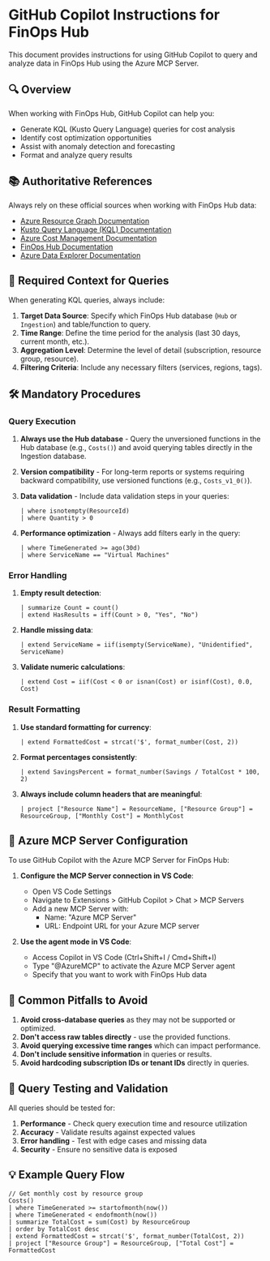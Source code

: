 # GitHub Copilot Instructions for FinOps Hub

This document provides instructions for using GitHub Copilot to query and analyze data in FinOps Hub using the Azure MCP Server.

## 🔍 Overview

When working with FinOps Hub, GitHub Copilot can help you:
- Generate KQL (Kusto Query Language) queries for cost analysis
- Identify cost optimization opportunities
- Assist with anomaly detection and forecasting
- Format and analyze query results

## 📚 Authoritative References

Always rely on these official sources when working with FinOps Hub data:

- [Azure Resource Graph Documentation](https://docs.microsoft.com/azure/governance/resource-graph/)
- [Kusto Query Language (KQL) Documentation](https://docs.microsoft.com/azure/data-explorer/kusto/query/)
- [Azure Cost Management Documentation](https://docs.microsoft.com/azure/cost-management-billing/)
- [FinOps Hub Documentation](https://aka.ms/finops/hubs/docs)
- [Azure Data Explorer Documentation](https://docs.microsoft.com/azure/data-explorer/)

## 📌 Required Context for Queries

When generating KQL queries, always include:

1. **Target Data Source**: Specify which FinOps Hub database (`Hub` or `Ingestion`) and table/function to query.
2. **Time Range**: Define the time period for the analysis (last 30 days, current month, etc.).
3. **Aggregation Level**: Determine the level of detail (subscription, resource group, resource).
4. **Filtering Criteria**: Include any necessary filters (services, regions, tags).

## 🛠 Mandatory Procedures

### Query Execution

1. **Always use the Hub database** - Query the unversioned functions in the Hub database (e.g., `Costs()`) and avoid querying tables directly in the Ingestion database.

2. **Version compatibility** - For long-term reports or systems requiring backward compatibility, use versioned functions (e.g., `Costs_v1_0()`).

3. **Data validation** - Include data validation steps in your queries:
   ```kql
   | where isnotempty(ResourceId)
   | where Quantity > 0
   ```

4. **Performance optimization** - Always add filters early in the query:
   ```kql
   | where TimeGenerated >= ago(30d)
   | where ServiceName == "Virtual Machines"
   ```

### Error Handling

1. **Empty result detection**:
   ```kql
   | summarize Count = count()
   | extend HasResults = iff(Count > 0, "Yes", "No")
   ```

2. **Handle missing data**:
   ```kql
   | extend ServiceName = iif(isempty(ServiceName), "Unidentified", ServiceName)
   ```

3. **Validate numeric calculations**:
   ```kql
   | extend Cost = iif(Cost < 0 or isnan(Cost) or isinf(Cost), 0.0, Cost)
   ```

### Result Formatting

1. **Use standard formatting for currency**:
   ```kql
   | extend FormattedCost = strcat('$', format_number(Cost, 2))
   ```

2. **Format percentages consistently**:
   ```kql
   | extend SavingsPercent = format_number(Savings / TotalCost * 100, 2)
   ```

3. **Always include column headers that are meaningful**:
   ```kql
   | project ["Resource Name"] = ResourceName, ["Resource Group"] = ResourceGroup, ["Monthly Cost"] = MonthlyCost
   ```

## 🔧 Azure MCP Server Configuration

To use GitHub Copilot with the Azure MCP Server for FinOps Hub:

1. **Configure the MCP Server connection in VS Code**:
   - Open VS Code Settings
   - Navigate to Extensions > GitHub Copilot > Chat > MCP Servers
   - Add a new MCP Server with:
     - Name: "Azure MCP Server"
     - URL: Endpoint URL for your Azure MCP server

2. **Use the agent mode in VS Code**:
   - Access Copilot in VS Code (Ctrl+Shift+I / Cmd+Shift+I)
   - Type "@AzureMCP" to activate the Azure MCP Server agent
   - Specify that you want to work with FinOps Hub data

## 🚫 Common Pitfalls to Avoid

1. **Avoid cross-database queries** as they may not be supported or optimized.
2. **Don't access raw tables directly** - use the provided functions.
3. **Avoid querying excessive time ranges** which can impact performance.
4. **Don't include sensitive information** in queries or results.
5. **Avoid hardcoding subscription IDs or tenant IDs** directly in queries.

## 🔄 Query Testing and Validation

All queries should be tested for:

1. **Performance** - Check query execution time and resource utilization
2. **Accuracy** - Validate results against expected values
3. **Error handling** - Test with edge cases and missing data
4. **Security** - Ensure no sensitive data is exposed

## 💡 Example Query Flow

```kql
// Get monthly cost by resource group
Costs()
| where TimeGenerated >= startofmonth(now())
| where TimeGenerated < endofmonth(now())
| summarize TotalCost = sum(Cost) by ResourceGroup
| order by TotalCost desc
| extend FormattedCost = strcat('$', format_number(TotalCost, 2))
| project ["Resource Group"] = ResourceGroup, ["Total Cost"] = FormattedCost
```